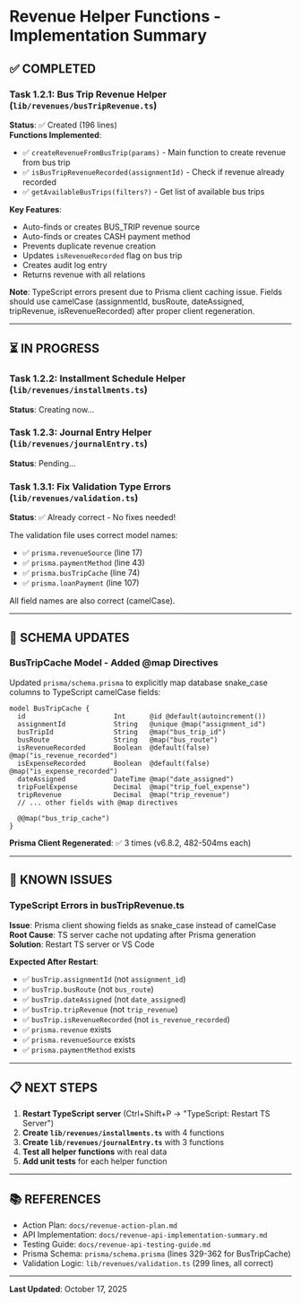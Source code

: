 # Revenue Helper Functions - Implementation Summary

## ✅ COMPLETED

### Task 1.2.1: Bus Trip Revenue Helper (`lib/revenues/busTripRevenue.ts`)

**Status**: ✅ Created (196 lines)  
**Functions Implemented**:
- ✅ `createRevenueFromBusTrip(params)` - Main function to create revenue from bus trip
- ✅ `isBusTripRevenueRecorded(assignmentId)` - Check if revenue already recorded  
- ✅ `getAvailableBusTrips(filters?)` - Get list of available bus trips

**Key Features**:
- Auto-finds or creates BUS_TRIP revenue source
- Auto-finds or creates CASH payment method  
- Prevents duplicate revenue creation
- Updates `isRevenueRecorded` flag on bus trip
- Creates audit log entry
- Returns revenue with all relations

**Note**: TypeScript errors present due to Prisma client caching issue. Fields should use camelCase (assignmentId, busRoute, dateAssigned, tripRevenue, isRevenueRecorded) after proper client regeneration.

---

## ⏳ IN PROGRESS

### Task 1.2.2: Installment Schedule Helper (`lib/revenues/installments.ts`)

**Status**: Creating now...

### Task 1.2.3: Journal Entry Helper (`lib/revenues/journalEntry.ts`)

**Status**: Pending...

### Task 1.3.1: Fix Validation Type Errors (`lib/revenues/validation.ts`)

**Status**: ✅ Already correct - No fixes needed!

The validation file uses correct model names:
- ✅ `prisma.revenueSource` (line 17)
- ✅ `prisma.paymentMethod` (line 43)  
- ✅ `prisma.busTripCache` (line 74)
- ✅ `prisma.loanPayment` (line 107)

All field names are also correct (camelCase).

---

## 🔧 SCHEMA UPDATES

### BusTripCache Model - Added @map Directives

Updated `prisma/schema.prisma` to explicitly map database snake_case columns to TypeScript camelCase fields:

```prisma
model BusTripCache {
  id                      Int      @id @default(autoincrement())
  assignmentId            String   @unique @map("assignment_id")
  busTripId               String   @map("bus_trip_id")
  busRoute                String   @map("bus_route")
  isRevenueRecorded       Boolean  @default(false) @map("is_revenue_recorded")
  isExpenseRecorded       Boolean  @default(false) @map("is_expense_recorded")
  dateAssigned            DateTime @map("date_assigned")
  tripFuelExpense         Decimal  @map("trip_fuel_expense")
  tripRevenue             Decimal  @map("trip_revenue")
  // ... other fields with @map directives
  
  @@map("bus_trip_cache")
}
```

**Prisma Client Regenerated**: ✅ 3 times (v6.8.2, 482-504ms each)

---

## 🐛 KNOWN ISSUES

### TypeScript Errors in busTripRevenue.ts

**Issue**: Prisma client showing fields as snake_case instead of camelCase
**Root Cause**: TS server cache not updating after Prisma generation
**Solution**: Restart TS server or VS Code

**Expected After Restart**:
- ✅ `busTrip.assignmentId` (not `assignment_id`)
- ✅ `busTrip.busRoute` (not `bus_route`)
- ✅ `busTrip.dateAssigned` (not `date_assigned`)
- ✅ `busTrip.tripRevenue` (not `trip_revenue`)
- ✅ `busTrip.isRevenueRecorded` (not `is_revenue_recorded`)
- ✅ `prisma.revenue` exists
- ✅ `prisma.revenueSource` exists  
- ✅ `prisma.paymentMethod` exists

---

## 📋 NEXT STEPS

1. **Restart TypeScript server** (Ctrl+Shift+P → "TypeScript: Restart TS Server")
2. **Create `lib/revenues/installments.ts`** with 4 functions
3. **Create `lib/revenues/journalEntry.ts`** with 3 functions
4. **Test all helper functions** with real data
5. **Add unit tests** for each helper function

---

## 📚 REFERENCES

- Action Plan: `docs/revenue-action-plan.md`
- API Implementation: `docs/revenue-api-implementation-summary.md`
- Testing Guide: `docs/revenue-api-testing-guide.md`
- Prisma Schema: `prisma/schema.prisma` (lines 329-362 for BusTripCache)
- Validation Logic: `lib/revenues/validation.ts` (299 lines, all correct)

---

**Last Updated**: October 17, 2025
